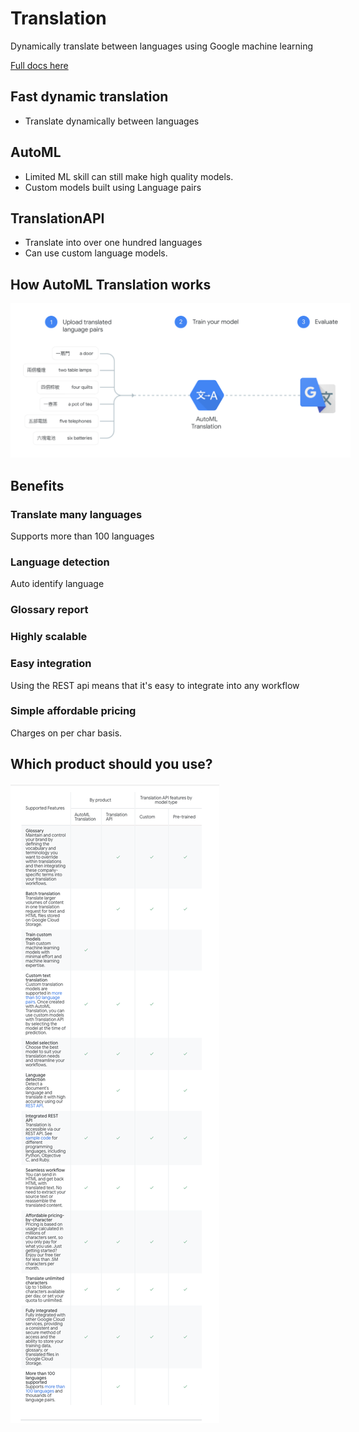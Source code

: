 # Translation
Dynamically translate between languages using Google machine learning

[Full docs here](https://cloud.google.com/translate/)

## Fast dynamic translation
* Translate dynamically between languages

## AutoML
* Limited ML skill can still make high quality models.
* Custom models built using Language pairs

## TranslationAPI
* Translate into over one hundred languages
* Can use custom language models.

## How AutoML Translation works
<img src="../../../recources/how-automl-translated-language-works_2x.png" style="background: white; padding: 20px;">

## Benefits
### Translate many languages
Supports more than 100 languages

### Language detection
Auto identify language

### Glossary report

### Highly scalable

### Easy integration
Using the REST api means that it's easy to integrate into any workflow

### Simple affordable pricing
Charges on per char basis.


## Which product should you use?

<img src="../../../recources/translation-which-product.png">


